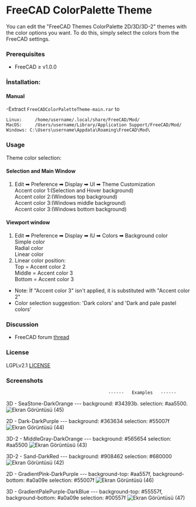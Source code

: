 # FreeCAD ColorPalette Theme
You can edit the "FreeCAD Themes ColorPalette 2D/3D/3D-2" themes with the color options you want. To do this, simply select the colors from the FreeCAD settings.

### Prerequisites
* FreeCAD ≥ v1.0.0

### İnstallation:

#### Manual

  -Extract `FreeCADColorPaletteTheme-main.rar` to
   ```
   Linux:     /home/username/.local/share/FreeCAD/Mod/
   MacOS:     /Users/username/Library/Application Support/FreeCAD/Mod/
   Windows: C:\Users\username\Appdata\Roaming\FreeCAD\Mod\
   ```

### Usage
Theme color selection:  
#### Selection and Main Window  
1. Edit ➡ Preference ➡ Display ➡ UI ➡ Theme Customization     
   Accent color 1:(Selection and Hover background)  
   Accent color 2:(Windows top background)  
   Accent color 3:(Windows middle background)  
   Accent color 3:(Windows bottom background)  
#### Viewport window
1. Edit ➡ Preference ➡ Display ➡ IU ➡ Colors ➡ Background color   
   Simple color  
   Radial color  
   Linear color  
2. Linear color position:  
   Top    = Accent color 2  
   Middle = Accent color 3      
   Bottom = Accent color 3  
                          
- Note: İf "Accent color 3" isn't applied, it is substituted with "Accent color 2"
- Color selection suggestion: 'Dark colors' and 'Dark and pale pastel colors'  

### Discussion
* FreeCAD forum [thread](https://forum.freecad.org/viewtopic.php?t=93274)

### License
LGPLv2.1 [LICENSE](LICENSE) 

### Screenshots
                                           ------   Examples   ------
3D - SeaStone-DarkOrange  ---  background: #34393b. selection: #aa5500.
![Ekran Görüntüsü (45)](https://github.com/user-attachments/assets/1080badc-458d-4902-b4da-d252dc360eb9)

2D - Dark-DarkPurple  ---  background: #363634 selection: #55007f
![Ekran Görüntüsü (44)](https://github.com/user-attachments/assets/8365f9da-b4b7-4db1-8e76-3bc3c5670936)

3D-2 - MiddleGray-DarkOrange  ---  background: #565654 selection: #aa5500
![Ekran Görüntüsü (43)](https://github.com/user-attachments/assets/903501be-25d4-490e-8b34-91418e775d36)

3D-2 - Sand-DarkRed  ---  background: #908462 selection: #680000
![Ekran Görüntüsü (42)](https://github.com/user-attachments/assets/55056bdc-f30a-46d4-99b7-c943c567cc03)

2D - GradientPink-DarkPurple  ---  background-top: #aa557f, background-bottom: #a0a09e selection: #55007f
![Ekran Görüntüsü (46)](https://github.com/user-attachments/assets/933d860e-b13d-43f3-8f2e-cbfaac3f0070)

3D - GradientPalePurple-DarkBlue  ---  background-top: #55557f, background-bottom: #a0a09e selection: #00557f
![Ekran Görüntüsü (47)](https://github.com/user-attachments/assets/7f3ca392-30fa-4d77-bd6c-03418605150a)
















